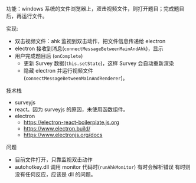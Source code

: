 功能：windows 系统的文件浏览器上，双击视频文件，则打开题目；完成题目后，再运行文件。

实现:

- 双击视频文件：ahk 监视到双击动作，把文件信息传递给 electron
- electron 接收到消息(`connectMessageBetweenMainAndAhk`)，显示
- 用户完成题目后 (`onComplete`)
  - 更新 Survey 数据(`this.setState`)，这样 Survey 会自动重新渲染
  - 隐藏 electron 并运行视频文件(`connectMessageBetweenMainAndRenderer`)。

技术栈

- surveyjs
- react。因为 surveyjs 的原因，未使用函数组件。
- electron
  - https://electron-react-boilerplate.js.org
  - https://www.electron.build/
  - https://www.electronjs.org/docs

问题

- 目前文件打开，只靠监视双击动作
- autohotkey.dll 调用 monitor 代码时(`runAhkMonitor`) 有时会解析错误 有时则没有任何反应，应该是 dll 的问题。
